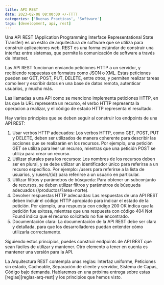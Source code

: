 ```yaml
---
title: API REST
date: 2023-02-08 08:00:00 +/-TTTT
categories: ['Buenas Practicas', 'Software']
tags: [development, api, rest]
---
```


Una API REST (Application Programming Interface Representational State Transfer) es un estilo de arquitectura de software que se utiliza para construir aplicaciones web. REST es una forma estándar de construir una interfaz entre sistemas, que permite la comunicación de software a través de Internet.

Las API REST funcionan enviando peticiones HTTP a un servidor, y recibiendo respuestas en formatos como JSON o XML. Estas peticiones pueden ser GET, POST, PUT, DELETE, entre otros, y permiten realizar tareas como leer y escribir datos en una base de datos remota, autenticar usuarios, y mucho más.

Las llamadas a una API como se menciono implementa peticiones HTTP, en las que la URL representa un recurso, el verbo HTTP representa la operacion a realizar, y el código de estado HTTP representa el resultado.

Hay varios principios que se deben seguir al construir los endpoints de una API REST:

1. Usar verbos HTTP adecuados: Los verbos HTTP, como GET, POST, PUT y DELETE, deben ser utilizados de manera coherente para describir las acciones que se realizarán en los recursos. Por ejemplo, una petición GET se utiliza para leer un recurso, mientras que una petición POST se utiliza para crear un recurso.
2. Utilizar plurales para los recursos: Los nombres de los recursos deben ser en plural, y se debe utilizar un identificador único para referirse a un recurso específico. Por ejemplo: /users para referirse a la lista de usuarios, y /users/{id} para referirse a un usuario en particular.
3. Utilizar filtros y parámetros de búsqueda: Para obtener un subconjunto de recursos, se deben utilizar filtros y parámetros de búsqueda adecuados (/productos/?area=norte).
4. Devolver respuestas HTTP adecuadas: Las respuestas de una API REST deben incluir el código HTTP apropiado para indicar el estado de la petición. Por ejemplo, una respuesta con código 200 OK indica que la petición fue exitosa, mientras que una respuesta con código 404 Not Found indica que el recurso solicitado no fue encontrado.
5. Documentación clara: La documentación de la API REST debe ser clara y detallada, para que los desarrolladores puedan entender cómo utilizarla correctamente.

Siguiendo estos principios, puedes construir endpoints de API REST que sean fáciles de utilizar y mantener. Otro elemento a tener en cuenta es mantener una versión para la API.

La Arquitectura REST contempla unas reglas: Interfaz uniforme, Peticiones sin estado, Cacheable, Separación de cliente y servidor, Sistema de Capas, Código bajo demanda. Hablaremos en una próxima entrega sobre estas [reglas][reglas-arq-rest] y los principios que hemos visto.

[relgas_arq_rest]: https://iam3mer.xyz/blog/posts/arq-rest